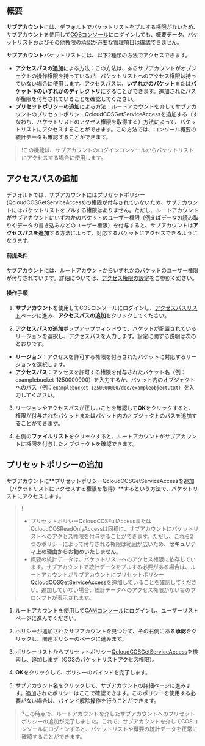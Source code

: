 ## 概要

**サブアカウント**には、デフォルトでバケットリストをプルする権限がないため、サブアカウントを使用して[COSコンソール](https://console.cloud.tencent.com/cos5)にログインしても、概要データ、バケットリストおよびその他権限の承認が必要な管理項目は確認できません。

**サブアカウント**バケットリストには、以下2種類の方法でアクセスできます。
-  **アクセスパスの追加**による方法：この方法は、あるサブアカウントがオブジェクトの操作権限を持っているが、バケットリストへのアクセス権限は持っていない場合に使用します。アクセスパスは、**いずれかのバケット**または**バケット下のいずれかのディレクトリ**にすることができます。追加されたパスが権限を付与されていることを確認してください。
-  **プリセットポリシーの追加**による方法：ルートアカウントを介してサブアカウントのプリセットポリシーQcloudCOSGetServiceAccessを追加する（すなわち、バケットリストのアクセス権限を取得する）方法によって、バケットリストにアクセスすることができます。この方法では、コンソール概要の統計データも確認することができます。

>!この機能は、サブアカウントのログインコンソールからバケットリストにアクセスする場合に使用します。



## アクセスパスの追加

デフォルトでは、サブアカウントにはプリセットポリシー(QcloudCOSGetServiceAccess)の権限が付与されていないため、サブアカウントにはバケットリストをプルする権限はありません。ただし、ルートアカウントがサブアカウントにいずれかのバケットのユーザー権限（例えばデータの読み取りやデータの書き込みなどのユーザー権限）を付与すると、サブアカウントは**アクセスパスを追加**する方法によって、対応するバケットにアクセスできるようになります。

#### 前提条件
サブアカウントには、ルートアカウントからいずれかのバケットのユーザー権限が付与されています。詳細については、[アクセス権限の設定](https://intl.cloud.tencent.com/document/product/436/13315)をご参照ください。

#### 操作手順

1. **サブアカウント**を使用してCOSコンソールにログインし、[アクセスパスリスト](https://console.cloud.tencent.com/cos5/access_path)ページに進み、**アクセスパスの追加**をクリックしてください。

2. **アクセスパスの追加**ポップアップウィンドウで、バケットが配置されているリージョンを選択し、アクセスパスを入力します。設定に関する説明は次のとおりです。
 - **リージョン**：アクセスを許可する権限を付与されたバケットに対応するリージョンを選択します。
 - **アクセスパス**：アクセスを許可する権限を付与されたバケット名（例：examplebucket-1250000000）を入力するか、バケット内のオブジェクトへのパス（例：`examplebucket-1250000000/doc/exampleobject.txt`）を入力してください。

3. リージョンやアクセスパスが正しいことを確認して**OK**をクリックすると、権限が付与されたバケットまたはバケット内のオブジェクトのパスを追加することができます。

4. 右側の**ファイルリスト**をクリックすると、ルートアカウントがサブアカウントに権限を付与したオブジェクトを確認できます。


## プリセットポリシーの追加
サブアカウントに**プリセットポリシーQcloudCOSGetServiceAccessを追加（バケットリストにアクセスする権限を取得）**するという方法で、バケットリストにアクセスします。

>!
> - プリセットポリシーQcloudCOSFullAccessまたはQcloudCOSReadOnlyAccessは同様に、サブアカウントにバケットリストへのアクセス権限を付与することができます。ただし、これら2つのポリシーによって付与される権限は範囲が広いため、**セキュリティ上の理由からお勧めいたしません**。
> - 概要の統計データは、バケットリストへのアクセス権限に依存しています。サブアカウントで統計データをプルする必要がある場合は、ルートアカウントがサブアカウントにプリセットポリシー[QcloudCOSGetServiceAccess](https://console.cloud.tencent.com/cam/policy/detail/2158379&QcloudCOSGetServiceAccess&2)を追加していることを確認してください。追加していない場合、統計データへのアクセス権限がない旨のプロンプトが表示されます。



1. ルートアカウントを使用して[CAMコンソール](https://console.cloud.tencent.com/cam)にログインし、ユーザーリストページに進んでください。
2. ポリシーが追加されたサブアカウントを見つけて、その右側にある**承認**をクリックし、関連ポリシーのページに進みます。

3. ポリシーリストからプリセットポリシー[QcloudCOSGetServiceAccess](https://console.cloud.tencent.com/cam/policy/detail/2158379&QcloudCOSGetServiceAccess&2)を検索し、追加します（COSのバケットリストアクセス権限）。

4. **OK**をクリックして、ポリシーのバインドを完了します。
5. サブアカウント名をクリックして、サブアカウントの詳細ページに進みます。追加されたポリシーはここで確認できます。このポリシーを使用する必要がない場合は、バインド解除操作を行うことができます。

>?この時点で、ルートアカウントを介したサブアカウントへのプリセットポリシーの追加が完了しました。これで、サブアカウントを介してCOSコンソールにログインすると、バケットリストや概要の統計データを正常に確認することができます。
